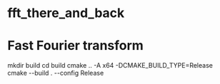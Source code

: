 # fft_there_and_back
Fast Fourier transform
======================
  mkdir build
  cd build
  cmake .. -A x64 -DCMAKE_BUILD_TYPE=Release
  cmake --build . --config Release